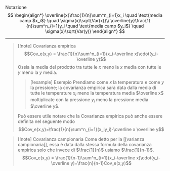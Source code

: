 Notazione
$$
\begin{align*}
\overline{x}\frac{1}{n}\sum^n_{i=1}x_i \quad \text{media camp $x_i$} \quad \sigma(x)\sqrt{Var(x)}\\
\overline{y}\frac{1}{n}\sum^n_{i=1}y_i \quad \text{media camp $y_i$} \quad \sigma(x)\sqrt{Var(y)}
\end{align*}
$$
___
>[!note] Covarianza empirica
>$$Cov_e(x,y) = \frac{1}{n}\sum^n_{i=1}(x_i-\overline x)\cdot(y_i-\overline y)$$
> Ossia la media del prodotto tra tutte le $x$ meno la $x$ media con tutte le $y$ meno la $y$ media.
> >[!example] Esempio
> >Prendiamo come $x$ la temperatura e come $y$ la pressione; la covarianza empirica sarà data dalla media di tutte le temperature $x_i$ meno la temperatura media $\overline x$ moltiplicate con la pressione $y_i$ meno la pressione media $\overline y$. 
> 
> Può essere utile notare che la Covarianza empirica può anche essere definita nel seguente modo
> $$Cov_e(x,y)=\frac{1}{n}\sum^n_{i=1}(x_iy_i)-\overline x \overline y$$

>[!note] Covarianza campionaria
> Come detto per la [[varianza campionaria]], essa è data dalla stessa formula della covarianza empirica solo che invece di $\frac{1}{n}$ usiamo $\frac{1}{n-1}$.
> $$Cov_e(x,y) = \frac{1}{n-1}\sum^n_{i=1}(x_i-\overline x)\cdot(y_i-\overline y)=\frac{n}{n-1}Cov_e(x,y)$$

